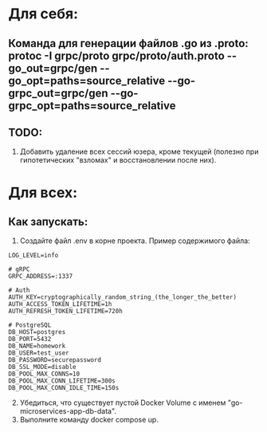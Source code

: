 # Для себя:

## Команда для генерации файлов .go из .proto: protoc -I grpc/proto grpc/proto/auth.proto --go_out=grpc/gen --go_opt=paths=source_relative --go-grpc_out=grpc/gen --go-grpc_opt=paths=source_relative

## TODO:
1. Добавить удаление всех сессий юзера, кроме текущей (полезно при гипотетических "взломах" и восстановлении после них).

# Для всех:

## Как запускать:
1. Создайте файл .env в корне проекта. Пример содержимого файла:
```console
LOG_LEVEL=info

# gRPC
GRPC_ADDRESS=:1337

# Auth
AUTH_KEY=cryptographically_random_string_(the_longer_the_better)
AUTH_ACCESS_TOKEN_LIFETIME=1h
AUTH_REFRESH_TOKEN_LIFETIME=720h

# PostgreSQL
DB_HOST=postgres
DB_PORT=5432
DB_NAME=homework
DB_USER=test_user
DB_PASSWORD=securepassword
DB_SSL_MODE=disable
DB_POOL_MAX_CONNS=10
DB_POOL_MAX_CONN_LIFETIME=300s
DB_POOL_MAX_CONN_IDLE_TIME=150s
```
2. Убедиться, что существует пустой Docker Volume с именем "go-microservices-app-db-data".
3. Выполните команду docker compose up.
